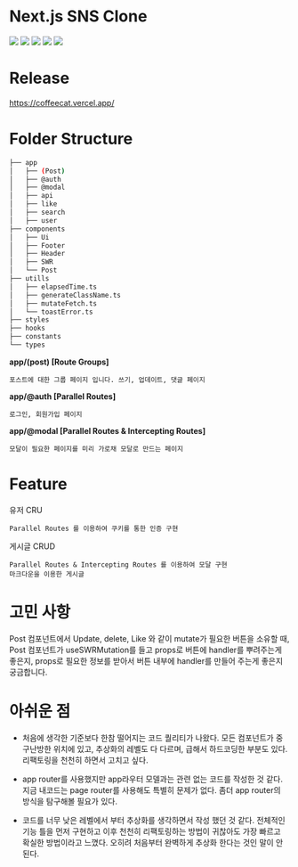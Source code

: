 # Next.js SNS Clone

<img src="https://img.shields.io/badge/Next.js-000?&style=for-the-badge&logo=next.js&logoColor=white">
<img src="https://img.shields.io/badge/Typescript-3178C6?&style=for-the-badge&logo=Typescript&logoColor=white">
<img src="https://img.shields.io/badge/Prisma-2D3748?&style=for-the-badge&logo=Prisma&logoColor=white">
<img src="https://img.shields.io/badge/Tailwindcss-06B6D4?&style=for-the-badge&logo=Tailwindcss&logoColor=white">
<img src="https://img.shields.io/badge/SWR-000?&style=for-the-badge&logo=SWR&logoColor=white">

# Release

https://coffeecat.vercel.app/

# Folder Structure

```bash
├── app
│   ├── (Post)
│   ├── @auth
│   ├── @modal
│   ├── api
│   ├── like
│   ├── search
│   ├── user
├── components
│   ├── Ui
│   ├── Footer
│   ├── Header
│   ├── SWR
│   └── Post
├── utills
│   ├── elapsedTime.ts
│   ├── generateClassName.ts
│   ├── mutateFetch.ts
│   └── toastError.ts
├── styles
├── hooks
├── constants
└── types
```

**app/(post) [Route Groups]**

    포스트에 대한 그룹 페이지 입니다. 쓰기, 업데이트, 댓글 페이지

**app/@auth [Parallel Routes]**

    로그인, 회원가입 페이지

**app/@modal [Parallel Routes & Intercepting Routes]**

    모달이 필요한 페이지를 미리 가로채 모달로 만드는 페이지

# Feature

유저 CRU

    Parallel Routes 를 이용하여 쿠키를 통한 인증 구현

게시글 CRUD

    Parallel Routes & Intercepting Routes 를 이용하여 모달 구현
    마크다운을 이용한 게시글

# 고민 사항

Post 컴포넌트에서 Update, delete, Like 와 같이 mutate가 필요한 버튼을 소유할 때, Post 컴포넌트가 useSWRMutation를 들고 props로 버튼에 handler를 뿌려주는게 좋은지, props로 필요한 정보를 받아서 버튼 내부에 handler를 만들어 주는게 좋은지 궁금합니다.

# 아쉬운 점

- 처음에 생각한 기준보다 한참 떨어지는 코드 퀄리티가 나왔다. 모든 컴포넌트가 중구난방한 위치에 있고, 추상화의 레벨도 다 다르며, 급해서 하드코딩한 부분도 있다. 리팩토링을 천천히 하면서 고치고 싶다.

- app router를 사용했지만 app라우터 모델과는 관련 없는 코드를 작성한 것 같다. 지금 내코드는 page router를 사용해도 특별히 문제가 없다. 좀더 app router의 방식을 탐구해볼 필요가 있다.

- 코드를 너무 낮은 레벨에서 부터 추상화를 생각하면서 작성 했던 것 같다. 전체적인 기능 틀을 먼저 구현하고 이후 천천히 리팩토링하는 방법이 귀찮아도 가장 빠르고 확실한 방법이라고 느꼈다. 오히려 처음부터 완벽하게 추상화 한다는 것인 말이 안된다.
